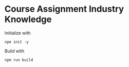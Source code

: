 # Course Assignment Industry Knowledge

Initialize with

`npm init -y`

Build with

`npm run build`
